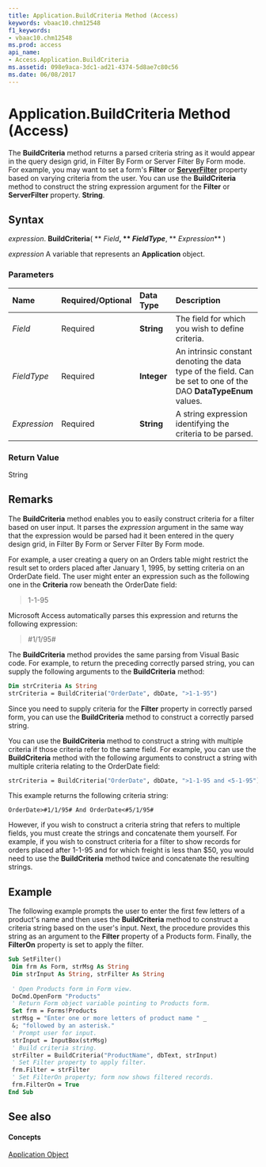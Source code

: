 ```yaml
---
title: Application.BuildCriteria Method (Access)
keywords: vbaac10.chm12548
f1_keywords:
- vbaac10.chm12548
ms.prod: access
api_name:
- Access.Application.BuildCriteria
ms.assetid: 098e9aca-3dc1-ad21-4374-5d8ae7c80c56
ms.date: 06/08/2017
---
```



# Application.BuildCriteria Method (Access)

The **BuildCriteria** method returns a parsed criteria string as it would appear in the query design grid, in Filter By Form or Server Filter By Form mode. For example, you may want to set a form's **Filter** or **[ServerFilter](form-serverfilter-property-access.md)** property based on varying criteria from the user. You can use the **BuildCriteria** method to construct the string expression argument for the **Filter** or **ServerFilter** property. **String**.


## Syntax

 _expression_. **BuildCriteria**( ** _Field_**, ** _FieldType_**, ** _Expression_** )

 _expression_ A variable that represents an **Application** object.


### Parameters



|**Name**|**Required/Optional**|**Data Type**|**Description**|
|:-----|:-----|:-----|:-----|
| _Field_|Required|**String**|The field for which you wish to define criteria.|
| _FieldType_|Required|**Integer**|An intrinsic constant denoting the data type of the field. Can be set to one of the DAO **DataTypeEnum** values.|
| _Expression_|Required|**String**|A string expression identifying the criteria to be parsed.|

### Return Value

String


## Remarks

The **BuildCriteria** method enables you to easily construct criteria for a filter based on user input. It parses the _expression_ argument in the same way that the expression would be parsed had it been entered in the query design grid, in Filter By Form or Server Filter By Form mode.

For example, a user creating a query on an Orders table might restrict the result set to orders placed after January 1, 1995, by setting criteria on an OrderDate field. The user might enter an expression such as the following one in the **Criteria** row beneath the OrderDate field:

>1-1-95

Microsoft Access automatically parses this expression and returns the following expression:

>#1/1/95#

The **BuildCriteria** method provides the same parsing from Visual Basic code. For example, to return the preceding correctly parsed string, you can supply the following arguments to the **BuildCriteria** method:




```vb
Dim strCriteria As String 
strCriteria = BuildCriteria("OrderDate", dbDate, ">1-1-95")
```

Since you need to supply criteria for the **Filter** property in correctly parsed form, you can use the **BuildCriteria** method to construct a correctly parsed string.

You can use the **BuildCriteria** method to construct a string with multiple criteria if those criteria refer to the same field. For example, you can use the **BuildCriteria** method with the following arguments to construct a string with multiple criteria relating to the OrderDate field:




```vb
strCriteria = BuildCriteria("OrderDate", dbDate, ">1-1-95 and <5-1-95")
```

This example returns the following criteria string:

```text
OrderDate>#1/1/95# And OrderDate<#5/1/95#
```

However, if you wish to construct a criteria string that refers to multiple fields, you must create the strings and concatenate them yourself. For example, if you wish to construct criteria for a filter to show records for orders placed after 1-1-95 and for which freight is less than $50, you would need to use the **BuildCriteria** method twice and concatenate the resulting strings.


## Example

The following example prompts the user to enter the first few letters of a product's name and then uses the **BuildCriteria** method to construct a criteria string based on the user's input. Next, the procedure provides this string as an argument to the **Filter** property of a Products form. Finally, the **FilterOn** property is set to apply the filter.


```vb
Sub SetFilter() 
 Dim frm As Form, strMsg As String 
 Dim strInput As String, strFilter As String 
 
 ' Open Products form in Form view. 
 DoCmd.OpenForm "Products" 
 ' Return Form object variable pointing to Products form. 
 Set frm = Forms!Products 
 strMsg = "Enter one or more letters of product name " _ 
 &; "followed by an asterisk." 
 ' Prompt user for input. 
 strInput = InputBox(strMsg) 
 ' Build criteria string. 
 strFilter = BuildCriteria("ProductName", dbText, strInput) 
 ' Set Filter property to apply filter. 
 frm.Filter = strFilter 
 ' Set FilterOn property; form now shows filtered records. 
 frm.FilterOn = True 
End Sub
```


## See also


#### Concepts


[Application Object](application-object-access.md)

